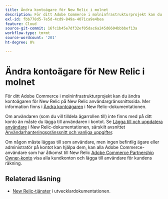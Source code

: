 ```yaml
---
title: Ändra kontoägare för New Relic i molnet
description: För ditt Adobe Commerce i molninfrastrukturprojekt kan du ändra kontoägaren för New Relic på New Relic användargränssnittssida. Detaljerade anvisningar finns i [Självstudiekurs om hur du hanterar konton och användaråtkomst](https://docs.newrelic.com/docs/accounts/accounts-billing/new-relic-one-user-management/account-user-mgmt-tutorial/) i New Relic-dokumentationen.
exl-id: fbb778d5-7e5d-4cd9-849a-4071ca9e4bea
feature: Cloud
source-git-commit: 16fc1b45e7df32ef05dac6a245d6604bbbbef13a
workflow-type: tm+mt
source-wordcount: '201'
ht-degree: 0%

---
```


# Ändra kontoägare för New Relic i molnet

För ditt Adobe Commerce i molninfrastrukturprojekt kan du ändra kontoägaren för New Relic på New Relic användargränssnittssida. Mer information finns i [Ändra kontoägaren](https://docs.newrelic.com/docs/accounts/accounts-billing/new-relic-one-user-management/account-user-mgmt-tutorial/) i New Relic-dokumentationen.

Om användaren (som du vill tilldela ägarrollen till) inte finns med på ditt konto än måste du lägga till användaren i kontot. Se [Lägga till och uppdatera användare](https://docs.newrelic.com/docs/accounts/accounts-billing/new-relic-one-user-management/user-management-ui-and-tasks/#add-users) i New Relic-dokumentationen, särskilt avsnittet [Användarhanteringsgränssnitt och vanliga uppgifter](https://docs.newrelic.com/docs/accounts/accounts-billing/new-relic-one-user-management/user-management-ui-and-tasks/#where).

Om någon måste läggas till som användare, men ingen befintlig ägare eller administratör på kontot kan hjälpa dem, kan alla Adobe Commerce-användare som har åtkomst till New Relic [Adobe Commerce Partnership Owner-konto](https://account.newrelic.com/accounts/1311131/users) visa alla kundkonton och lägga till användare för kundens räkning.

## Relaterad läsning

* [New Relic-tjänster](https://experienceleague.adobe.com/sv/docs/commerce-cloud-service/user-guide/monitor/new-relic/new-relic-service) i utvecklardokumentationen.
